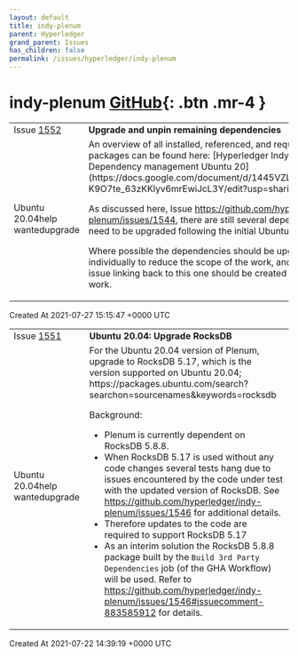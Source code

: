 ```yaml
---
layout: default
title: indy-plenum
parent: Hyperledger
grand_parent: Issues
has_children: false
permalink: /issues/hyperledger/indy-plenum
---
```


# indy-plenum <span class="fs-3 right-align">[GitHub](https://github.com/hyperledger/indy-plenum){: .btn .mr-4 }</span>


<div>
    <table>
        <tr>
            <td>
                Issue <a href="https://github.com/hyperledger/indy-plenum/issues/1552" class=".btn">1552</a>
            </td>
            <td>
                <b>
                    Upgrade and unpin remaining dependencies 
                </b>
            </td>
        </tr>
        <tr>
            <td>
                <span class="chip">Ubuntu 20.04</span><span class="chip">help wanted</span><span class="chip">upgrade</span>
            </td>
            <td>
                An overview of all installed, referenced, and required PyPI packages can be found here: [Hyperledger Indy-Plenum | Dependency management Ubuntu 20](https://docs.google.com/document/d/1445VZL3qHBmuVbzm-K9O7te_63zKKlyv6mrEwiJcL3Y/edit?usp=sharing)

As discussed here, Issue https://github.com/hyperledger/indy-plenum/issues/1544, there are still several dependencies that need to be upgraded following the initial Ubuntu 20.04 release.

Where possible the dependencies should be upgraded individually to reduce the scope of the work, and a separate issue linking back to this one should be created to track the work.
            </td>
        </tr>
    </table>
    <div class="right-align">
        Created At 2021-07-27 15:15:47 +0000 UTC
    </div>
</div>

<div>
    <table>
        <tr>
            <td>
                Issue <a href="https://github.com/hyperledger/indy-plenum/issues/1551" class=".btn">1551</a>
            </td>
            <td>
                <b>
                    Ubuntu 20.04: Upgrade RocksDB
                </b>
            </td>
        </tr>
        <tr>
            <td>
                <span class="chip">Ubuntu 20.04</span><span class="chip">help wanted</span><span class="chip">upgrade</span>
            </td>
            <td>
                For the Ubuntu 20.04 version of Plenum, upgrade to RocksDB 5.17, which is the version supported on Ubuntu 20.04; https://packages.ubuntu.com/search?searchon=sourcenames&keywords=rocksdb

Background:
- Plenum is currently dependent on RocksDB 5.8.8.
- When RocksDB 5.17 is used without any code changes several tests hang due to issues encountered by the code under test with the updated version of RocksDB.  See https://github.com/hyperledger/indy-plenum/issues/1546 for additional details.
- Therefore updates to the code are required to support RocksDB 5.17
- As an interim solution the RocksDB 5.8.8 package built by the `Build 3rd Party Dependencies` job (of the GHA Workflow) will be used.  Refer to https://github.com/hyperledger/indy-plenum/issues/1546#issuecomment-883585912 for details.
            </td>
        </tr>
    </table>
    <div class="right-align">
        Created At 2021-07-22 14:39:19 +0000 UTC
    </div>
</div>

